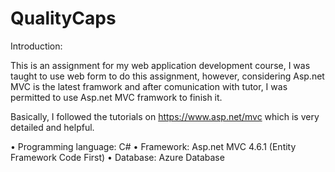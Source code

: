 # QualityCaps
Introduction:

This is an assignment for my web application development course, I was taught to use web form to do this assignment, however, considering Asp.net MVC is the latest framwork and after comunication with tutor, I was permitted to use Asp.net MVC framwork to finish it.

Basically, I followed the tutorials on https://www.asp.net/mvc which is very detailed and helpful.

•	Programming language: C#
•	Framework: Asp.net MVC 4.6.1 (Entity Framework Code First)
•	Database: Azure Database 


